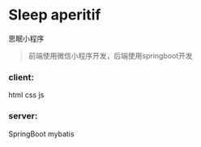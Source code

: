 # Sleep aperitif
 思眠小程序
>前端使用微信小程序开发，后端使用springboot开发    
### client: 
html css js 


### server: 
SpringBoot mybatis 
